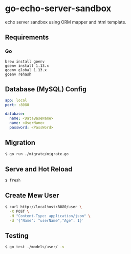 # go-echo-server-sandbox

echo server sandbox using ORM mapper and html template.

## Requirements

### Go

```
brew install goenv
goenv install 1.13.x
goenv global 1.13.x
goenv rehash
```

## Database (MySQL) Config

``` yaml
app: local
port: :8080

database:
  name: <DataBaseName>
  name: <UserName>
  password: <PassWord>
```

## Migration

``` bash
$ go run ./migrate/migrate.go
```

## Serve and Hot Reload

``` bash
$ fresh
```

## Create Mew User

``` bash
$ curl http://localhost:8080/user \
  -X POST \
  -H "Content-Type: application/json" \
  -d '{"Name": "userName","Age": 1}'
```

## Testing

``` bash
$ go test ./models/user/ -v
```
